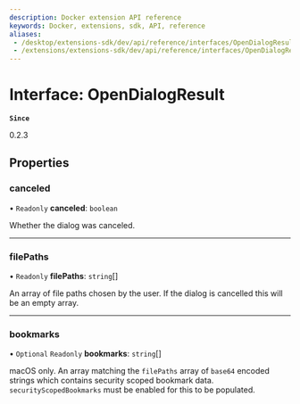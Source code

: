 ```yaml
---
description: Docker extension API reference
keywords: Docker, extensions, sdk, API, reference
aliases:
 - /desktop/extensions-sdk/dev/api/reference/interfaces/OpenDialogResult/
 - /extensions/extensions-sdk/dev/api/reference/interfaces/OpenDialogResult/
---
```


# Interface: OpenDialogResult

**`Since`**

0.2.3

## Properties

### canceled

• `Readonly` **canceled**: `boolean`

Whether the dialog was canceled.

___

### filePaths

• `Readonly` **filePaths**: `string`[]

An array of file paths chosen by the user. If the dialog is cancelled this will be an empty array.

___

### bookmarks

• `Optional` `Readonly` **bookmarks**: `string`[]

macOS only. An array matching the `filePaths` array of `base64` encoded strings which contains security scoped bookmark data. `securityScopedBookmarks` must be enabled for this to be populated.
